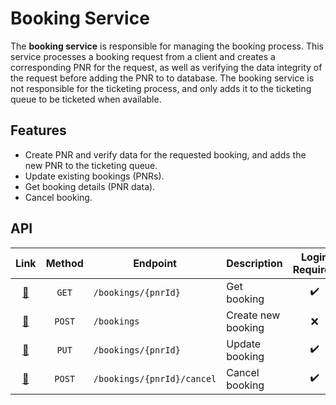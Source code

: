 # Booking Service

The **booking service** is responsible for managing the booking process. This service processes a booking request from a client and creates a corresponding PNR for the request, as well as verifying the data integrity of the request before adding the PNR to to database. The booking service is not responsible for the ticketing process, and only adds it to the ticketing queue to be ticketed when available.

## Features

- Create PNR and verify data for the requested booking, and adds the new PNR to the ticketing queue.
- Update existing bookings (PNRs).
- Get booking details (PNR data).
- Cancel booking.

## API

| Link                             | Method | Endpoint                   | Description        | Login Required   |
|:--------------------------------:|:------:| -------------------------- | ------------------ |:----------------:|
| [&#128279;](./get-booking.md)    | `GET`  | `/bookings/{pnrId}`        | Get booking        | &#10004;&#65039; |
| [&#128279;](./create-booking.md) | `POST` | `/bookings`                | Create new booking | &#10060;         |
| [&#128279;](./update-booking.md) | `PUT`  | `/bookings/{pnrId}`        | Update booking     | &#10004;&#65039; |
| [&#128279;](./cancel-booking.md) | `POST` | `/bookings/{pnrId}/cancel` | Cancel booking     | &#10004;&#65039; |
